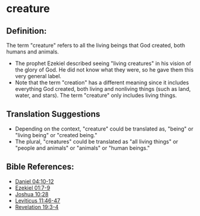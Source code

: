 # creature #

## Definition: ##

The term "creature" refers to all the living beings that God created, both humans and animals.

* The prophet Ezekiel described seeing "living creatures" in his vision of the glory of God. He did not know what they were, so he gave them this very general label.
* Note that the term "creation" has a different meaning since it includes everything God created, both living and nonliving things (such as land, water, and stars). The term "creature" only includes living things.

## Translation Suggestions #

* Depending on the context, "creature" could be translated as, "being" or "living being" or "created being."
* The plural, "creatures" could be translated as "all living things" or "people and animals" or "animals" or "human beings."



## Bible References: ##

* [Daniel 04:10-12](en/tn/dan/help/04/10)
* [Ezekiel 01:7-9](en/tn/ezk/help/01/07)
* [Joshua 10:28](en/tn/jos/help/10/28)
* [Leviticus 11:46-47](en/tn/lev/help/11/46)
* [Revelation 19:3-4](en/tn/rev/help/19/03)
